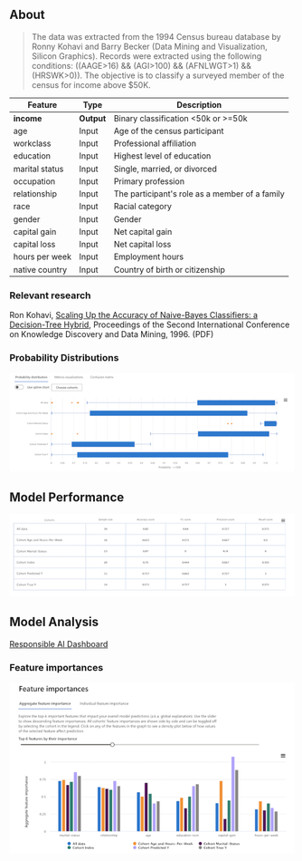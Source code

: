 ## About

>The data was extracted from the 1994 Census bureau database by Ronny Kohavi and Barry Becker (Data Mining and Visualization, Silicon Graphics). Records were extracted using the following conditions: ((AAGE>16) && (AGI>100) && (AFNLWGT>1) && (HRSWK>0)). The objective is to classify a surveyed member of the census for income above $50K.


| Feature | Type | Description |
| ------  | ---- | ----------- |
| **income** | **Output** | Binary classification <50k or >=50k |
| age     | Input| Age of the census participant |
| workclass     |  Input| Professional affiliation          |
| education     |  Input| Highest level of education          |
| marital status     | Input| Single, married, or divorced           |
| occupation     | Input| Primary profession           |
| relationship     | Input| The participant's role as a member of a family     |
| race     | Input| Racial category           |
| gender     | Input| Gender           |
| capital gain     | Input| Net capital gain           |
| capital loss     | Input| Net capital loss           |
| hours per week     | Input| Employment hours           |
| native country     | Input| Country of birth or citizenship           |
    

### Relevant research
Ron Kohavi, [Scaling Up the Accuracy of Naive-Bayes Classifiers: a Decision-Tree Hybrid](http://robotics.stanford.edu/~ronnyk/nbtree.pdf), Proceedings of the Second International Conference on Knowledge Discovery and Data Mining, 1996. (PDF)

### Probability Distributions
![Probability Distribution](https://github.com/vsridhar-ddl/Rev4Chapter3/blob/main/Census%20Data%20Prob%20Distribution.png)

## Model Performance

![Performance Metrics Table](https://github.com/vsridhar-ddl/Rev4Chapter3/blob/main/Accuracy%20Scores.png)

## Model Analysis

[Responsible AI Dashboard](https://jrakos12180.dmo-team-sandbox.domino.tech/modelproducts/645eaa11fed155519b748088)

### Feature importances
![Feature Importances](https://github.com/vsridhar-ddl/Rev4Chapter3/blob/main/Income%20Pred%20Feature%20Importance.png)